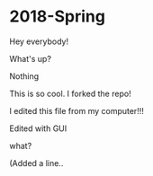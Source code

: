 # 2018-Spring

Hey everybody!

What's up?

Nothing

This is so cool. I forked the repo!

I edited this file from my computer!!!

Edited with GUI


what?

(Added a line..
